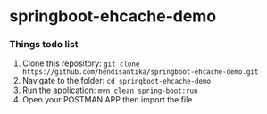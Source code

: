 # springboot-ehcache-demo

### Things todo list

1. Clone this repository: `git clone https://github.com/hendisantika/springboot-ehcache-demo.git`
2. Navigate to the folder: `cd springboot-ehcache-demo`
3. Run the application: `mvn clean spring-boot:run`
4. Open your POSTMAN APP then import the file

